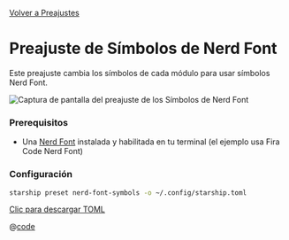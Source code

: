 [Volver a Preajustes](./README.md#nerd-font-symbols)

# Preajuste de Símbolos de Nerd Font

Este preajuste cambia los símbolos de cada módulo para usar símbolos Nerd Font.

![Captura de pantalla del preajuste de los Símbolos de Nerd Font](/presets/img/nerd-font-symbols.png)

### Prerequisitos

- Una [Nerd Font](https://www.nerdfonts.com/) instalada y habilitada en tu terminal (el ejemplo usa Fira Code Nerd Font)

### Configuración

```sh
starship preset nerd-font-symbols -o ~/.config/starship.toml
```

[Clic para descargar TOML](/presets/toml/nerd-font-symbols.toml)

@[code](../../.vuepress/public/presets/toml/nerd-font-symbols.toml)
